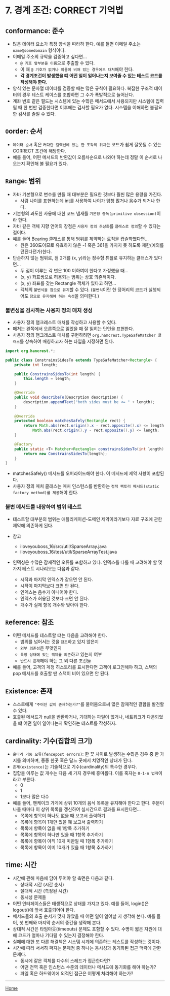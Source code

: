 # 7. 경계 조건: CORRECT 기억법


## `C`onformance: 준수

- 많은 데이터 요소가 특정 양식을 따라하 한다. 예를 들면 이메일 주소는 `name@somedomain` 형식이다.
- 이메일 주소의 규악을 검증하고 싶다면...
  - `@ 기호 앞부분을 이름`으로 추출할 수 있다.
  - 이 때 `@ 기호가 없거나 이름이 비어 있는 경우에도 대처`해야 한다.
  - **각 경계조건이 발생헀을 떄 어떤 일이 일어나는지 보여줄 수 있는 테스트 코드를 작성해야 한다.**
- 양식 있는 문자열 데이터를 검증할 때는 많은 규칙이 필요하다. 복잡한 구조적 데이터의 경우 테스트 케이스를 조합하면 그 수가 폭발적으로 늘어난다.
- 계좌 번호 같은 필드는 시스템에 있는 수많은 메서드에서 사용되지만 시스템에 입력될 때 한 번만 검증한다면 이후에는 검사할 필요가 없다. 시스템을 이해하면 불필요한 검사를 줄일 수 있다.


## `O`order: 순서

- `데이터 순서` 혹은 `커다란 컬렉션에 있는 한 조각의 위치`는 코드가 쉽게 잘못될 수 있는 CORRECT 조건에 해당한다.
- 예를 들어, 어떤 메서드의 반환값이 오름차순으로 나와야 하는데 정말 이 순서로 나오는지 확인해 볼 필요가 있다.


## `R`ange: 범위

- 자바 기본형으로 변수를 만들 때 대부분은 필요한 것보다 훨씬 많은 용량을 가진다.
  - 사람 나이를 표현하는데 int를 사용하여 나이가 엄청 많거나 음수가 되거나 한다.
- 기본형의 과도한 사용에 대한 코드 냄새를 `기본형 중독(primitive obsession)`이라 한다.
- 자바 같은 객체 지향 언어의 장점은 `사용자 정의 추상화`를 `클래스로 정의`할 수 있다는 점이다.
- 예를 들어 Bearing 클래스를 통해 범위를 제약하는 로직을 캡슐화했다면...
  - 원은 360도이므로 유효하지 않은 -1 혹은 361을 가지지 못 하도록 제한(예외를 던진다던가)한다.
- 단순하지 않는 범위로, 점 2개를 (x, y)라는 정수형 튜플로 유지하는 클래스가 있다면...
  - 두 점이 이루는 각 변은 100 이하여야 한다고 가정했을 때...
  - (x, y) 좌표쌍으로 허용되는 범위는 상호 의존적이다.
  - (x, y) 좌표를 갖는 Rectangle 객체가 있다고 하면...
  - 객체의 `불변식을 참으로 유지`할 수 있다. (`불변식`이란 한 덩어리의 코드가 실행되어도 `참으로 유지해야 하는 속성`을 의미한다.)

### 불변성을 검사하는 사용자 정의 매처 생성

- 사용자 정의 햄크레스트 매처를 작성하고 사용할 수 있다.
- 매처는 왼쪽에서 오른쪽으로 읽었을 때 잘 읽히는 단언을 표현한다.
- 사용자 정의 햄크레스트 매처를 구현하려면 `org.hamcrest.TypeSafeMatcher 클래스`를 상속하여 매칭하고자 하는 타입을 지정하면 된다.

```java
import org.hancrest.*;

public class ConstrainsSidesTo extends TypeSafeMatcher<Rectangle> {
    private int length;

    public ConstrainsSidesTo(int length) {
        this.length = length;
    }

    @Override
    public void describeTo(Descrption description) {
        description.appendText("both sides must be <= " + length);
    }
    
    @Override
    protected boolean matchesSafely(Rectangle rect) {
        return Math.abs(rect.origin().x - rect.opposite().x) <= length &&
            Math.abs(rect.origin().y - rect.opposite().y) <= length;
    }

    @Factory
    public static <T> Matcher<Rectangle> constrainsSidesTo(int length) {
        return new ConstrainsSidesTo(length);
    }
}
```

- matchesSafely() 메서드를 오버라이드해야 한다. 이 메서드에 제약 사항이 포함된다.
- 사용자 정의 매처 클래스는 매처 인스턴스를 반환하는 `정적 팩토리 메서드(static factory method)를 제공`해야 한다.

### 불변 메서드를 내장하여 범위 테스트

- 테스트할 대부분의 범위는 애플리케이션-도메인 제약이라기보다 자료 구조에 관한 제약에 의존하게 된다.
- 참고
  - iloveyouboss_16/src/util/SparseArray.java
  - iloveyouboss_16/test/util/SparseArrayTest.java


- 인덱싱은 수많은 잠재적인 오류를 포함하고 있다. 인덱스를 다룰 때 고려해야 할 몇 가지 테스트 시나리오는 다음과 같다.
  - 시작과 마지막 인덱스가 같으면 안 된다.
  - 시작이 마지막보다 크면 안 된다.
  - 인덱스는 음수가 아니어야 한다.
  - 인덱스가 허용된 것보다 크면 안 된다.
  - 개수가 실제 항목 개수와 맞아야 한다.


## `R`eference: 참조

- 어떤 메서드를 테스트할 떄는 다음을 고려해야 한다.
  - 범위를 넘어서는 것을 `참조`하고 있지 않은지
  - `외부 의존성`은 무엇인지
  - `특정 상태에 있는 객체를 의존`하고 있는지 여부
  - `반드시 존재`해야 하는 그 외 다른 조건들
- 예를 들어, 고객의 계정 히스토리를 표시한다면 고객이 로그인해야 하고, 스택의 pop 메서드를 호출할 땐 스택이 비어 있으면 안 된다.


## `E`xistence: 존재

- 스스로에게 `"주어진 값이 존재하는가?"`를 물어봄으로써 많은 잠재적인 결함을 발견할 수 있다.
- 호출된 메서드가 null을 반환하거나, 기대하는 파일이 없거나, 네트워크가 다운되었을 떄 어떤 일이 일어나는지 확인하는 테스트를 작성하자.


## `C`ardinality: 기수(집합의 크기)

- `울타리 기둥 오류(fencepost errors)`: 한 끗 차이로 발생하는 수많은 경우 중 한 가지를 의미하며, 종종 한곳 혹은 달느 곳에서 치명적인 상태가 된다.
- `존재(existence)`는 기술적으로 기수(cardinality)의 특수한 경우다.
- 집합을 이루는 값 개수는 다음 세 가지 경우에 흥미롭다. 이를 혹자는 `0-1-n 법칙`이라고 부른다.
  - 0
  - 1
  - 1보다 많은 다수
- 예를 들어, 팬케이크 가게에 상위 10개의 음식 목록을 유지해야 한다고 한다. 주문이 나올 때마다 이 상위 목록을 갱신하여 실시간으로 결과를 표시한다면...
  - 목록에 항목이 하나도 없을 때 보고서 출력하기
  - 목록에 항목이 1개만 있을 떄 보고서 출력하기
  - 목록에 항목이 없을 때 1항목 추가하기
  - 목록에 항목이 하나만 있을 때 1항목 추가하기
  - 목록에 항목이 아직 10개 미만일 때 1항목 추가하기
  - 목록에 항목이 이미 10개가 있을 때 1항목 추가하기


## `T`ime: 시간

- 시간에 관해 마음에 담아 두어야 할 측면은 다음과 같다.
  - 상대적 시간 (시간 순서)
  - 절대적 시간 (측정된 시간)
  - 동시성 문제들
- 어떤 인터페이스들은 태생적으로 상태를 가지고 있다. 예를 들어, login()은 logout()에 앞서 호출되어야 한다.
- 메서드들의 호출 순서가 맞지 않았을 때 어떤 일이 일어날 지 생각해 본다. 예를 들어, 첫 번째와 마지막 순서의 중간을 생략해 본다.
- 상대적 시간은 타임아웃(timeouts) 문제도 포함할 수 있다. 수명이 짧은 자원에 대해 코드가 얼마나 기다릴 수 있는지 결정해야 한다.
- 실패에 대한 또 다른 해결책은 시스템 시계에 의존하는 테스트를 작성하는 것이다.
- 시간에 따라 서서히 퍼지는 문제점 중 하나는 동시성과 동기화된 접근 맥락에 관한 문제다.
  - 동시에 같은 객체를 다수의 스레드가 접근한다면?
  - 어떤 전역 혹은 인스턴스 수준의 데이터나 메서드에 동기화를 해야 하는가?
  - 파일 혹은 하드웨어에 외적인 접근은 어떻게 처리해야 하는가?

---
[Home](../README.md)
